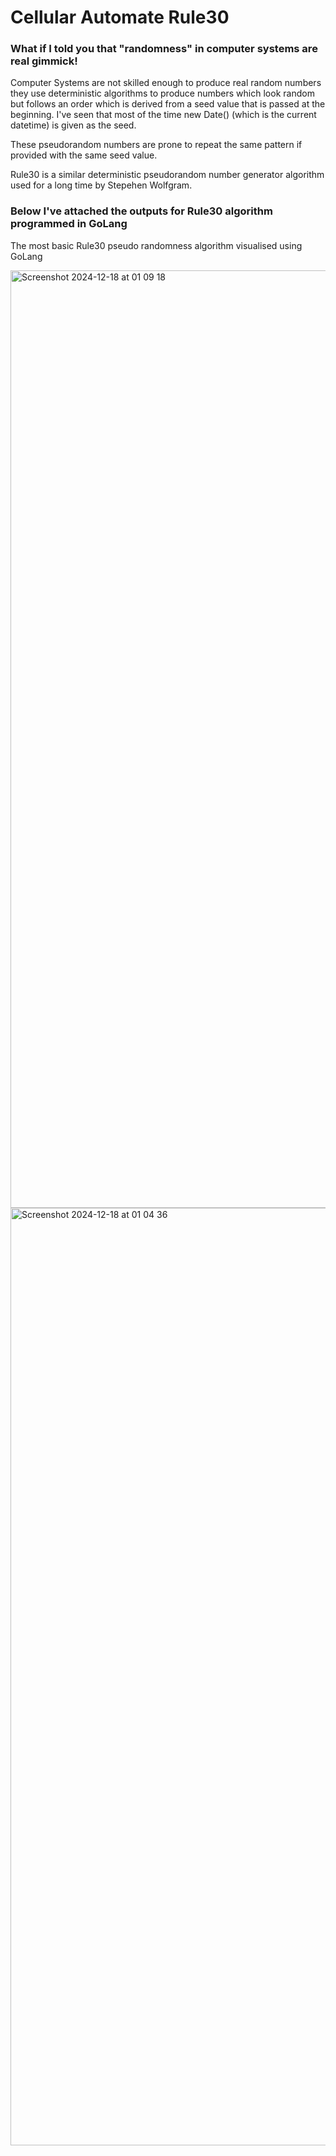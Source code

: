 # Cellular Automate Rule30
### What if I told you that "randomness" in computer systems are real gimmick!
Computer Systems are not skilled enough to produce real random numbers they use deterministic algorithms to produce numbers which look random but follows an order which is derived from a seed value that is passed at the beginning. 
I've seen that most of the time new Date() (which is the current datetime) is given as the seed.

These pseudorandom numbers are prone to repeat the same pattern if provided with the same seed value.

Rule30 is a similar deterministic pseudorandom number generator algorithm used for a long time by Stepehen Wolfgram. 

### Below I've attached the outputs for Rule30 algorithm programmed in GoLang

The most basic Rule30 pseudo randomness algorithm visualised using GoLang

<img width="1500" alt="Screenshot 2024-12-18 at 01 09 18" src="https://github.com/user-attachments/assets/a3dfd1cf-a3a0-402d-9575-6a53eba740c6" />
<img width="1500" alt="Screenshot 2024-12-18 at 01 04 36" src="https://github.com/user-attachments/assets/2a1a7b2f-49e5-4f47-a6d9-3e03c0b3d737" />
